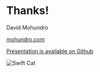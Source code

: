 # Thanks!

David Mohundro

[mohundro.com](http://mohundro.com)

[Presentation is available on Github](https://github.com/drmohundro/presentations)

![Swift Cat](https://user-images.githubusercontent.com/43072/39091089-ba4553b6-45b2-11e8-90fe-a8d553fc24c8.gif)
